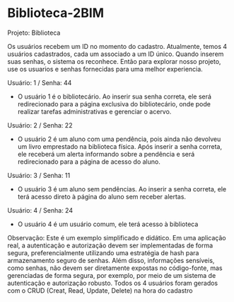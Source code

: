 # Biblioteca-2BIM
Projeto: Biblioteca

Os usuários recebem um ID no momento do cadastro. Atualmente, temos 4 usuários cadastrados, cada um associado a um ID único. Quando inserem suas senhas, o sistema os reconhece.
Então para explorar nosso projeto, use os usuarios e senhas fornecidas para uma melhor experiencia.

Usuário: 1 /
Senha: 44
- O usuário 1 é o bibliotecário. Ao inserir sua senha correta, ele será redirecionado para a página exclusiva do bibliotecário, onde pode realizar tarefas administrativas e gerenciar o acervo.

Usuário: 2 /
Senha: 22
- O usuário 2 é um aluno com uma pendência, pois ainda não devolveu um livro emprestado na biblioteca física. Após inserir a senha correta, ele receberá um alerta informando sobre a pendência e será redirecionado para a página de acesso do aluno.

Usuário: 3 /
Senha: 11
- O usuário 3 é um aluno sem pendências. Ao inserir a senha correta, ele terá acesso direto à página do aluno sem receber alertas.

Usuário: 4 /
Senha: 24
- O usuário 4 é um usuário comum, ele terá acesso à biblioteca

Observação: Este é um exemplo simplificado e didático. Em uma aplicação real, a autenticação e autorização devem ser implementadas de forma segura, preferencialmente utilizando uma estratégia de hash para armazenamento seguro de senhas. Além disso, informações sensíveis, como senhas, não devem ser diretamente expostas no código-fonte, mas gerenciadas de forma segura, por exemplo, por meio de um sistema de autenticação e autorização robusto. Todos os 4 usuários foram gerados com o CRUD (Creat, Read, Update, Delete) na hora do cadastro


